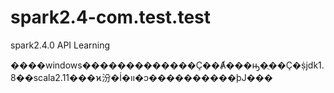 # spark2.4-com.test.test
spark2.4.0 API Learning

����windows�������������Ҫ��Ⱥ���ԣ�ֻ��Ҫ�ṩjdk1.8��scala2.11���ϰ汾�İ�װ�ͻ����������þͿ���